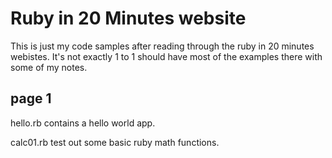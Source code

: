 Ruby in 20 Minutes website
=================================================

This is just my code samples after reading through the ruby in 20 minutes webistes. It's
not exactly 1 to 1 should have most of the examples there with some of my notes.

page 1
-------------------------------------------------

hello.rb
contains a hello world app.

calc01.rb
test out some basic ruby math functions.
